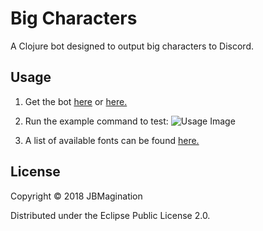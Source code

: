 # Big Characters

A Clojure bot designed to output big characters to Discord.

## Usage
1) Get the bot [here](https://jbmagination.github.io/bigchars/invite) or [here.](https://discordapp.com/oauth2/authorize?client_id=470988744447754250&scope=bot&permissions=523336)

2) Run the example command to test: ![Usage Image](https://i.gyazo.com/5291e2af44c8dcd2bc504439a6b09013.png)

3) A list of available fonts can be found [here.](https://github.com/jbmagination/bigchars/issues/1)

## License

Copyright © 2018 JBMagination

Distributed under the Eclipse Public License 2.0.
